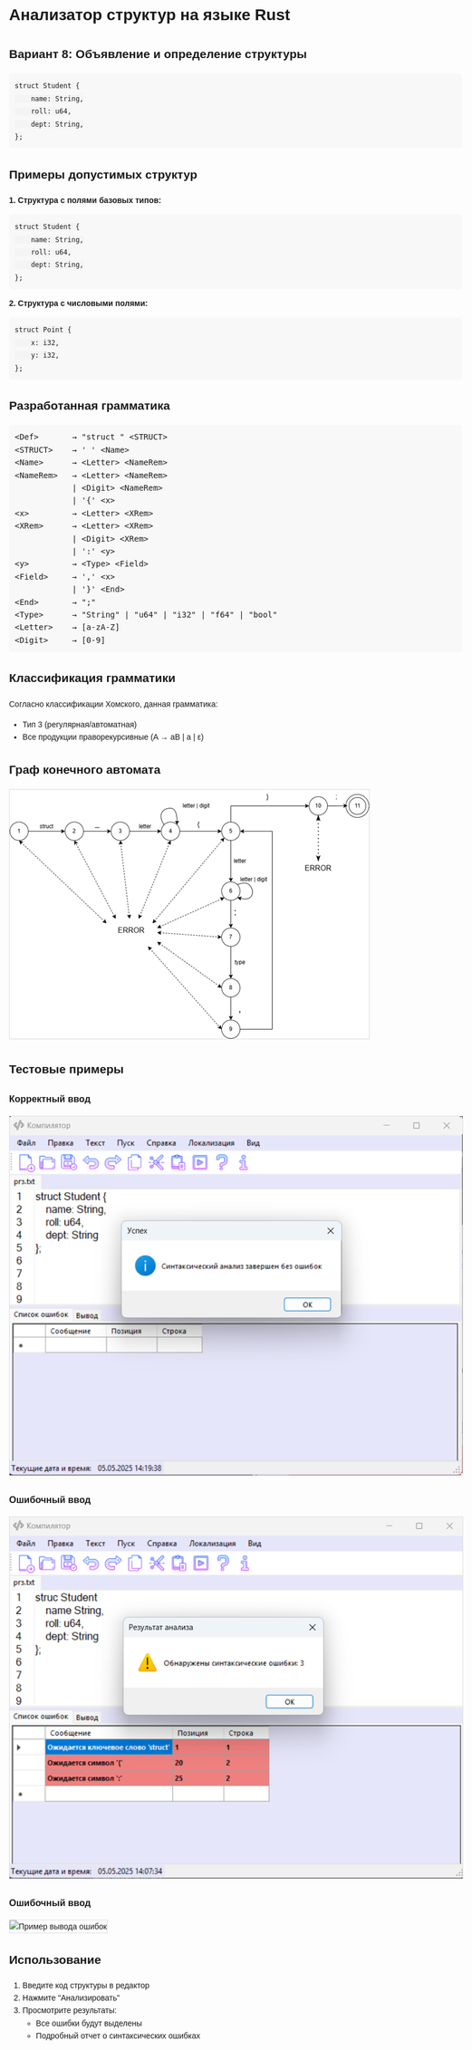 ﻿<!DOCTYPE html>
<html>
<head>
    <title>Анализатор структур Rust</title>
    <style>
        body { font-family: Arial, sans-serif; line-height: 1.6; max-width: 800px; margin: 0 auto; padding: 20px; }
        code { background: #f4f4f4; padding: 2px 5px; border-radius: 3px; }
        pre { background: #f8f8f8; padding: 10px; border-radius: 5px; overflow-x: auto; }
        img { max-width: 100%; border: 1px solid #ddd; }
    </style>
</head>
<body>

<h1>Анализатор структур на языке Rust</h1>

<h2>Вариант 8: Объявление и определение структуры</h2>

<pre><code class="language-rust">struct Student {
    name: String,
    roll: u64,
    dept: String,
};</code></pre>

<h2>Примеры допустимых структур</h2>

<p><strong>1. Структура с полями базовых типов:</strong></p>
<pre><code class="language-rust">struct Student {
    name: String,
    roll: u64,
    dept: String,
};</code></pre>

<p><strong>2. Структура с числовыми полями:</strong></p>
<pre><code class="language-rust">struct Point {
    x: i32,
    y: i32,
};</code></pre>

<h2>Разработанная грамматика</h2>
<pre>
&lt;Def&gt;       → "struct " &lt;STRUCT&gt;
&lt;STRUCT&gt;    → ' ' &lt;Name&gt; 
&lt;Name&gt;      → &lt;Letter&gt; &lt;NameRem&gt;
&lt;NameRem&gt;   → &lt;Letter&gt; &lt;NameRem&gt;
            | &lt;Digit&gt; &lt;NameRem&gt;
            | '{' &lt;x&gt;
&lt;x&gt;         → &lt;Letter&gt; &lt;XRem&gt;
&lt;XRem&gt;      → &lt;Letter&gt; &lt;XRem&gt;
            | &lt;Digit&gt; &lt;XRem&gt;
            | ':' &lt;y&gt; 
&lt;y&gt;         → &lt;Type&gt; &lt;Field&gt; 
&lt;Field&gt;     → ',' &lt;x&gt;
            | '}' &lt;End&gt; 
&lt;End&gt;       → ";" 
&lt;Type&gt;      → "String" | "u64" | "i32" | "f64" | "bool"
&lt;Letter&gt;    → [a-zA-Z]
&lt;Digit&gt;     → [0-9]
</pre>

<h2>Классификация грамматики</h2>

<p>Согласно классификации Хомского, данная грамматика:</p>
<ul>
    <li>Тип 3 (регулярная/автоматная)</li>
    <li>Все продукции праворекурсивные (A → aB | a | ε)</li>
</ul>

<h2>Граф конечного автомата</h2>

<img src="Рисунок2.png" alt="Граф конечного автомата">

<h2>Тестовые примеры</h2>

<h3>Корректный ввод</h3>
<img src="Рисунок8.png" alt="Пример корректной структуры">

<h3>Ошибочный ввод</h3>
<img src="Рисунок6.png" alt="Пример вывода ошибок">

<h3>Ошибочный ввод</h3>
<img src="Рисунок7.png" alt="Пример вывода ошибок">


<h2>Использование</h2>
<ol>
    <li>Введите код структуры в редактор</li>
    <li>Нажмите "Анализировать"</li>
    <li>Просмотрите результаты:
        <ul>
            <li>Все ошибки будут выделены</li>
            <li>Подробный отчет о синтаксических ошибках</li>
        </ul>
    </li>
</ol>
</body>
</html>